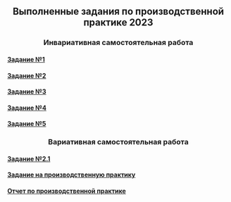 <h2 align="center">Выполненные задания по производственной практике 2023</h2>
<h3 align="center">Инвариативная самостоятельная работа</h3>
<h4><a href="https://github.com/Dm1trylbdv/Practice-2023/blob/main/Задания/Задание%20№1.pdf" target="_blank">Задание №1</a></h4>
<h4><a href="https://github.com/Dm1trylbdv/Practice-2023/blob/main/Задания/Задание%20№2.pdf" target="_blank">Задание №2</a></h4>
<h4><a href="https://github.com/Dm1trylbdv/Practice-2023/blob/main/Задания/Задание%20№3.pdf" target="_blank">Задание №3</a></h4>
<h4><a href="https://github.com/Dm1trylbdv/Practice-2023/blob/main/Задания/Задание%20№4.pdf" target="_blank">Задание №4</a></h4>
<h4><a href="https://github.com/Dm1trylbdv/Practice-2023/tree/main/script">Задание №5</a> </h4>

<h3 align="center">Вариативная самостоятельная работа</h3>
<h4><a href="https://github.com/Dm1trylbdv/Practice-2023/blob/main/Задания/Задание%20№2.1.pdf">Задание №2.1</a> </h4>


<h4><a href="https://github.com/Dm1trylbdv/Practice-2023/blob/main/Лебедев%20Д.С.%20Задание%20ПП%202023.pdf" target="_blank">Задание на производственную практику</a></h4>
<h4><a href="https://github.com/Dm1trylbdv/Practice-2023/blob/main/Лебедев%20Д.С.%20Отчет%20ПП%202023.pdf" target="_blank">Отчет по производственной практике</a></h4>
